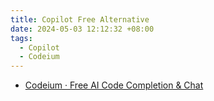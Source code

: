 ```yaml
---
title: Copilot Free Alternative
date: 2024-05-03 12:12:32 +08:00
tags:
  - Copilot
  - Codeium
---
```


- [Codeium · Free AI Code Completion & Chat](https://codeium.com/)
